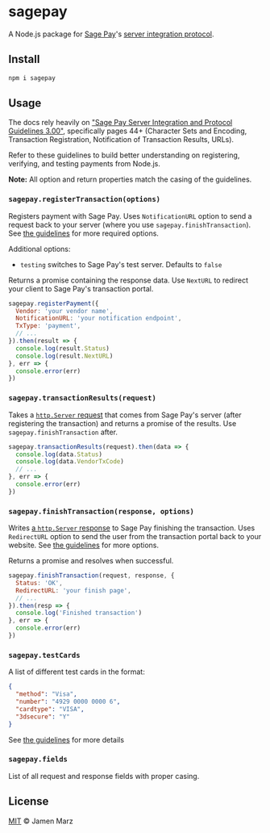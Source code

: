 
# sagepay

A Node.js package for [Sage Pay][1]'s [server integration protocol][2].

## Install

```sh
npm i sagepay
```

## Usage

The docs rely heavily on ["Sage Pay Server Integration and Protocol Guidelines
3.00"][3], specifically pages 44+ (Character Sets and Encoding, Transaction
Registration, Notification of Transaction Results, URLs).

Refer to these guidelines to build better understanding on registering,
verifying, and testing payments from Node.js.

**Note:** All option and return properties match the casing of the guidelines.

### `sagepay.registerTransaction(options)`

Registers payment with Sage Pay.  Uses `NotificationURL` option to send a request
back to your server (where you use `sagepay.finishTransaction`).  See [the
guidelines][3] for more required options.

Additional options:

- `testing` switches to Sage Pay's test server.  Defaults to `false`

Returns a promise containing the response data.  Use `NextURL` to
redirect your client to Sage Pay's transaction portal.

```js
sagepay.registerPayment({
  Vendor: 'your vendor name',
  NotificationURL: 'your notification endpoint',
  TxType: 'payment',
  // ...
}).then(result => {
  console.log(result.Status)
  console.log(result.NextURL)
}, err => {
  console.error(err)
})
```

### `sagepay.transactionResults(request)`

Takes a [`http.Server` request][4] that comes from Sage Pay's server (after
registering the transaction) and returns a promise of the results.  Use
`sagepay.finishTransaction` after.

```js
sagepay.transactionResults(request).then(data => {
  console.log(data.Status)
  console.log(data.VendorTxCode)
  // ...
}, err => {
  console.error(err)
})
```

### `sagepay.finishTransaction(response, options)`

Writes [a `http.Server` response][5] to Sage Pay finishing the transaction.
Uses `RedirectURL` option to send the user from the transaction portal back to
your website. See [the guidelines][3] for more options.

Returns a promise and resolves when successful.

```js
sagepay.finishTransaction(request, response, {
  Status: 'OK',
  RedirectURL: 'your finish page',
  // ...
}).then(resp => {
  console.log('Finished transaction')
}, err => {
  console.error(err)
})
```

### `sagepay.testCards`

A list of different test cards in the format:

```json
{
  "method": "Visa",
  "number": "4929 0000 0000 6",
  "cardtype": "VISA",
  "3dsecure": "Y"
}
```

See [the guidelines][3] for more details

### `sagepay.fields`

List of all request and response fields with proper casing.

## License

[MIT](license) &copy; Jamen Marz

[1]: https://www.sagepay.co.uk/
[2]: https://www.sagepay.co.uk/support/find-an-integration-document/server-integration-documents
[3]: https://www.sagepay.co.uk/file/25046/download-document/SERVER_Integration_and_Protocol_Guidelines_270815.pdf?token=0vicY97ySO6ig8HB1AKWj_6_RO4FSG9gChHL9ftI0Ow
[4]: https://nodejs.org/api/http.html#http_class_http_incomingmessage
[5]: https://nodejs.org/api/http.html#http_class_http_serverresponse
